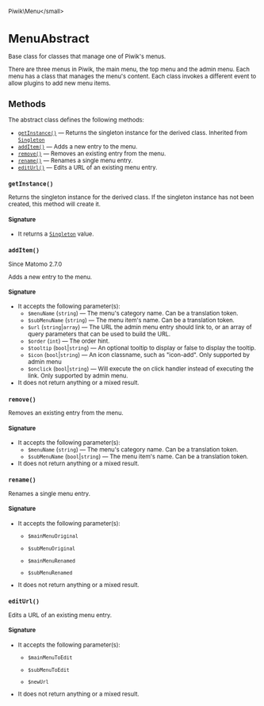 <small>Piwik\Menu\</small>

MenuAbstract
============

Base class for classes that manage one of Piwik's menus.

There are three menus in Piwik, the main menu, the top menu and the admin menu.
Each menu has a class that manages the menu's content. Each class invokes
a different event to allow plugins to add new menu items.

Methods
-------

The abstract class defines the following methods:

- [`getInstance()`](#getinstance) &mdash; Returns the singleton instance for the derived class. Inherited from [`Singleton`](../../Piwik/Singleton.md)
- [`addItem()`](#additem) &mdash; Adds a new entry to the menu.
- [`remove()`](#remove) &mdash; Removes an existing entry from the menu.
- [`rename()`](#rename) &mdash; Renames a single menu entry.
- [`editUrl()`](#editurl) &mdash; Edits a URL of an existing menu entry.

<a name="getinstance" id="getinstance"></a>
<a name="getInstance" id="getInstance"></a>
### `getInstance()`

Returns the singleton instance for the derived class. If the singleton instance
has not been created, this method will create it.

#### Signature

- It returns a [`Singleton`](../../Piwik/Singleton.md) value.

<a name="additem" id="additem"></a>
<a name="addItem" id="addItem"></a>
### `addItem()`

Since Matomo 2.7.0

Adds a new entry to the menu.

#### Signature

-  It accepts the following parameter(s):
    - `$menuName` (`string`) &mdash;
       The menu's category name. Can be a translation token.
    - `$subMenuName` (`string`) &mdash;
       The menu item's name. Can be a translation token.
    - `$url` (`string`|`array`) &mdash;
       The URL the admin menu entry should link to, or an array of query parameters that can be used to build the URL.
    - `$order` (`int`) &mdash;
       The order hint.
    - `$tooltip` (`bool`|`string`) &mdash;
       An optional tooltip to display or false to display the tooltip.
    - `$icon` (`bool`|`string`) &mdash;
       An icon classname, such as "icon-add". Only supported by admin menu
    - `$onclick` (`bool`|`string`) &mdash;
       Will execute the on click handler instead of executing the link. Only supported by admin menu.
- It does not return anything or a mixed result.

<a name="remove" id="remove"></a>
<a name="remove" id="remove"></a>
### `remove()`

Removes an existing entry from the menu.

#### Signature

-  It accepts the following parameter(s):
    - `$menuName` (`string`) &mdash;
       The menu's category name. Can be a translation token.
    - `$subMenuName` (`bool`|`string`) &mdash;
       The menu item's name. Can be a translation token.
- It does not return anything or a mixed result.

<a name="rename" id="rename"></a>
<a name="rename" id="rename"></a>
### `rename()`

Renames a single menu entry.

#### Signature

-  It accepts the following parameter(s):
    - `$mainMenuOriginal`
      
    - `$subMenuOriginal`
      
    - `$mainMenuRenamed`
      
    - `$subMenuRenamed`
      
- It does not return anything or a mixed result.

<a name="editurl" id="editurl"></a>
<a name="editUrl" id="editUrl"></a>
### `editUrl()`

Edits a URL of an existing menu entry.

#### Signature

-  It accepts the following parameter(s):
    - `$mainMenuToEdit`
      
    - `$subMenuToEdit`
      
    - `$newUrl`
      
- It does not return anything or a mixed result.

